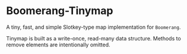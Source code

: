 # Boomerang-Tinymap

A tiny, fast, and simple Slotkey-type map implementation for `Boomerang`.

Tinymap is built as a write-once, read-many data structure. Methods to remove elements are intentionally omitted.
